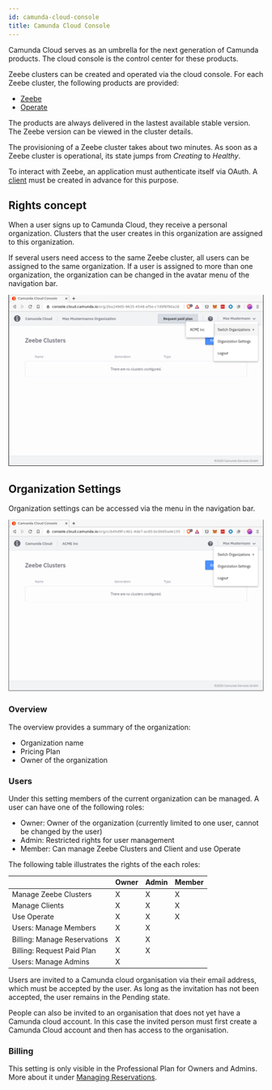 ```yaml
---
id: camunda-cloud-console
title: Camunda Cloud Console
---
```


Camunda Cloud serves as an umbrella for the next generation of Camunda products. The cloud console is the control center for these products.

Zeebe clusters can be created and operated via the cloud console. For each Zeebe cluster, the following products are provided:

- [Zeebe](./zeebecluster_zeebe.md)
- [Operate](./zeebecluster_operate.md)

The products are always delivered in the lastest available stable version. The Zeebe version can be viewed in the cluster details.

The provisioning of a Zeebe cluster takes about two minutes. As soon as a Zeebe cluster is operational, its state jumps from _Creating_ to _Healthy_.

To interact with Zeebe, an application must authenticate itself via OAuth. A [client](./zeebecluster_clients.md) must be created in advance for this purpose.

## Rights concept

When a user signs up to Camunda Cloud, they receive a personal organization. Clusters that the user creates in this organization are assigned to this organization.

If several users need access to the same Zeebe cluster, all users can be assigned to the same organization. If a user is assigned to more than one organization, the organization can be changed in the avatar menu of the navigation bar.

![avatar-menue-multiple-organisations](./assets/avatar-menue-multiple-organisations.png)

## Organization Settings

Organization settings can be accessed via the menu in the navigation bar.

![avatar-menue](./assets/avatar-menue.png)

### Overview

The overview provides a summary of the organization:

- Organization name
- Pricing Plan
- Owner of the organization

### Users

Under this setting members of the current organization can be managed. A user can have one of the following roles:

- Owner: Owner of the organization (currently limited to one user, cannot be changed by the user)
- Admin: Restricted rights for user management
- Member: Can manage Zeebe Clusters and Client and use Operate

The following table illustrates the rights of the each roles:

|                              | Owner | Admin | Member |
| ---------------------------- | ----- | ----- | ------ |
| Manage Zeebe Clusters        | X     | X     | X      |
| Manage Clients               | X     | X     | X      |
| Use Operate                  | X     | X     | X      |
| Users: Manage Members        | X     | X     |        |
| Billing: Manage Reservations | X     | X     |        |
| Billing: Request Paid Plan   | X     | X     |        |
| Users: Manage Admins         | X     |       |        |

Users are invited to a Camunda cloud organisation via their email address, which must be accepted by the user. As long as the invitation has not been accepted, the user remains in the Pending state.

People can also be invited to an organisation that does not yet have a Camunda cloud account. In this case the invited person must first create a Camunda Cloud account and then has access to the organisation.

### Billing

This setting is only visible in the Professional Plan for Owners and Admins. More about it under [Managing Reservations](professional_reservations.md).
